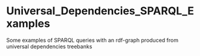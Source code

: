 # Universal_Dependencies_SPARQL_Examples
Some examples of SPARQL queries with an rdf-graph produced from universal dependencies treebanks
